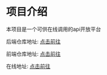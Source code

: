 # 项目介绍

本项目是一个可供在线调用的api开放平台

后端仓库地址: [点击前往](https://github.com/jzab-nb/abapi-backend)

前端仓库地址: [点击前往](https://github.com/jzab-nb/abapi-frontend)

在线地址: [点击前往](http://vip.jzab.xyz:2048)

